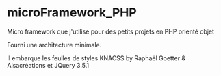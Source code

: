 # microFramework_PHP

Micro framework que j'utilise pour des petits projets en PHP orienté objet 

Fourni  une architecture minimale.

Il embarque les feulles de styles KNACSS by Raphaël Goetter & Alsacréations et JQuery 3.5.1 

